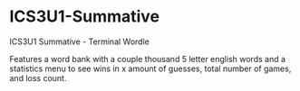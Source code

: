# ICS3U1-Summative
ICS3U1 Summative - Terminal Wordle 

Features a word bank with a couple thousand 5 letter english words and a statistics menu to see wins in x amount of guesses, total number of games, and loss count.
